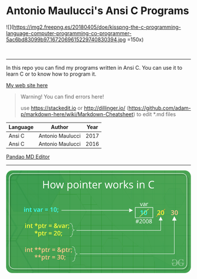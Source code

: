 # Antonio Maulucci's Ansi C Programs

![](https://img2.freepng.es/20180405/doe/kisspng-the-c-programming-language-computer-programming-co-programmer-5ac6bd83099b97.1672069615229740830394.jpg =150x)

<img src="https://img2.freepng.es/20180405/doe/kisspng-the-c-programming-language-computer-programming-co-programmer-5ac6bd83099b97.1672069615229740830394.jpg" alt="" width="150"/>

----------
In this repo you can find my programs written in Ansi C. You can use it to learn C or to know how to program it.

[My web site here](http://www.antomau.com)

> Warning! You can find errors here!
> 
> use https://stackedit.io or http://dillinger.io/ (https://github.com/adam-p/markdown-here/wiki/Markdown-Cheatsheet) to edit *.md files

| Language | Author | Year |
| ---|---| --- |
| Ansi C | Antonio Maulucci | 2017|
| Ansi C | Antonio Maulucci | 2016 |

[Pandao MD Editor](https://pandao.github.io/editor.md/en.html)

------------

![](readme/ptr1.png)
